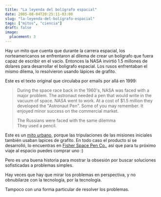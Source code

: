 ```yaml
---
title: "La leyenda del bolígrafo espacial"
date: 2005-08-04T20:25:11-03:00
slug: "la-leyenda-del-bolígrafo-espacial"
tags: ["mitos", "ciencia"]
draft: false
image:
  placement: 3
---
```


Hay un mito que cuenta que durante la carrera espacial, los
norteamericanos se enfrentaron al dilema de crear un bolígrafo que fuera
capaz de escribir en el vacío. Entonces la NASA invirtió 1.5 millones de
dolares para desarrollar el boligrafo espacial. Los rusos enfrentaban el
mismo dilema, lo resolvieron usando lápices de grafito.

Este es el texto original que circulaba por emails por allá en 1999:

> During the space race back in the 1960\'s, NASA was faced with a major
> problem. The astronaut needed a pen that would write in the vacuum of
> space. NASA went to work. At a cost of \$1.5 million they developed
> the "Astronaut Pen". Some of you may remember. It enjoyed minor
> success on the commercial market.
> 
> The Russians were faced with the same dilemma\
> They used a pencil.


Este es un [mito urbano](https://www.snopes.com/business/genius/spacepen.asp), porque las tripulaciones de las misiones iniciales también usaban lapices de
grafito. En todo caso el producto sí se desarrolló, lo encuentras
en [Fisher Space Pen Co.](https://www.spacepen.com/usa/index2.htm), así
que para tu próximo viaje al espacio puedes comprar uno :)

Pero es una buena historia para mostrar la obsesión por buscar
soluciones sofisticadas a problemas simples.

Hay veces que hay que mirar los problemas en perspectiva, y no
obnubilarze con la tecnología, por la tecnología.

Tampoco con una forma particular de resolver los problemas.
